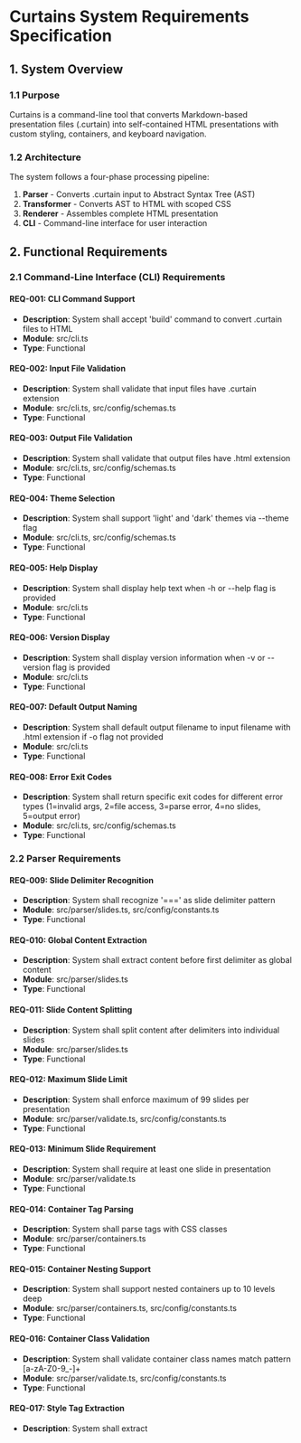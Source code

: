 # Curtains System Requirements Specification

## 1. System Overview

### 1.1 Purpose
Curtains is a command-line tool that converts Markdown-based presentation files (.curtain) into self-contained HTML presentations with custom styling, containers, and keyboard navigation.

### 1.2 Architecture
The system follows a four-phase processing pipeline:
1. **Parser** - Converts .curtain input to Abstract Syntax Tree (AST)
2. **Transformer** - Converts AST to HTML with scoped CSS
3. **Renderer** - Assembles complete HTML presentation
4. **CLI** - Command-line interface for user interaction

## 2. Functional Requirements

### 2.1 Command-Line Interface (CLI) Requirements

#### REQ-001: CLI Command Support
- **Description**: System shall accept 'build' command to convert .curtain files to HTML
- **Module**: src/cli.ts
- **Type**: Functional

#### REQ-002: Input File Validation
- **Description**: System shall validate that input files have .curtain extension
- **Module**: src/cli.ts, src/config/schemas.ts
- **Type**: Functional

#### REQ-003: Output File Validation
- **Description**: System shall validate that output files have .html extension
- **Module**: src/cli.ts, src/config/schemas.ts
- **Type**: Functional

#### REQ-004: Theme Selection
- **Description**: System shall support 'light' and 'dark' themes via --theme flag
- **Module**: src/cli.ts, src/config/schemas.ts
- **Type**: Functional

#### REQ-005: Help Display
- **Description**: System shall display help text when -h or --help flag is provided
- **Module**: src/cli.ts
- **Type**: Functional

#### REQ-006: Version Display
- **Description**: System shall display version information when -v or --version flag is provided
- **Module**: src/cli.ts
- **Type**: Functional

#### REQ-007: Default Output Naming
- **Description**: System shall default output filename to input filename with .html extension if -o flag not provided
- **Module**: src/cli.ts
- **Type**: Functional

#### REQ-008: Error Exit Codes
- **Description**: System shall return specific exit codes for different error types (1=invalid args, 2=file access, 3=parse error, 4=no slides, 5=output error)
- **Module**: src/cli.ts, src/config/schemas.ts
- **Type**: Functional

### 2.2 Parser Requirements

#### REQ-009: Slide Delimiter Recognition
- **Description**: System shall recognize '===' as slide delimiter pattern
- **Module**: src/parser/slides.ts, src/config/constants.ts
- **Type**: Functional

#### REQ-010: Global Content Extraction
- **Description**: System shall extract content before first delimiter as global content
- **Module**: src/parser/slides.ts
- **Type**: Functional

#### REQ-011: Slide Content Splitting
- **Description**: System shall split content after delimiters into individual slides
- **Module**: src/parser/slides.ts
- **Type**: Functional

#### REQ-012: Maximum Slide Limit
- **Description**: System shall enforce maximum of 99 slides per presentation
- **Module**: src/parser/validate.ts, src/config/constants.ts
- **Type**: Functional

#### REQ-013: Minimum Slide Requirement
- **Description**: System shall require at least one slide in presentation
- **Module**: src/parser/validate.ts
- **Type**: Functional

#### REQ-014: Container Tag Parsing
- **Description**: System shall parse <container class="..."> tags with CSS classes
- **Module**: src/parser/containers.ts
- **Type**: Functional

#### REQ-015: Container Nesting Support
- **Description**: System shall support nested containers up to 10 levels deep
- **Module**: src/parser/containers.ts, src/config/constants.ts
- **Type**: Functional

#### REQ-016: Container Class Validation
- **Description**: System shall validate container class names match pattern [a-zA-Z0-9_-]+
- **Module**: src/parser/validate.ts, src/config/constants.ts
- **Type**: Functional

#### REQ-017: Style Tag Extraction
- **Description**: System shall extract <style> tags from content
- **Module**: src/parser/styles.ts
- **Type**: Functional

#### REQ-018: Global Style Separation
- **Description**: System shall separate global styles from slide-specific styles
- **Module**: src/parser/styles.ts
- **Type**: Functional

#### REQ-019: Markdown Parsing
- **Description**: System shall parse Markdown content using remark/unified ecosystem
- **Module**: src/parser/markdown.ts
- **Type**: Functional

#### REQ-020: GitHub Flavored Markdown Support
- **Description**: System shall support GitHub Flavored Markdown (GFM) including tables
- **Module**: src/parser/markdown.ts
- **Type**: Functional

#### REQ-021: HTML Image Tag Support
- **Description**: System shall parse HTML <img> tags and sanitize attributes (src, alt, class only)
- **Module**: src/parser/markdown.ts
- **Type**: Functional

#### REQ-022: Container Content Dedentation
- **Description**: System shall remove common leading whitespace from container content
- **Module**: src/parser/containers.ts
- **Type**: Functional

#### REQ-023: Inline Container Expansion
- **Description**: System shall expand inline containers to multi-line format for processing
- **Module**: src/parser/containers.ts
- **Type**: Functional

### 2.3 AST Requirements

#### REQ-024: AST Node Types
- **Description**: System shall support node types: root, container, heading, paragraph, list, listItem, link, image, code, text, table, tableRow, tableCell
- **Module**: src/ast/schemas.ts
- **Type**: Functional

#### REQ-025: Text Node Formatting
- **Description**: Text nodes shall support bold and italic formatting flags
- **Module**: src/ast/schemas.ts
- **Type**: Functional

#### REQ-026: Heading Depth Support
- **Description**: Heading nodes shall support depth levels 1-6
- **Module**: src/ast/schemas.ts
- **Type**: Functional

#### REQ-027: List Type Support
- **Description**: List nodes shall support ordered and unordered types
- **Module**: src/ast/schemas.ts
- **Type**: Functional

#### REQ-028: Link URL Support
- **Description**: Link nodes shall store URL and support both internal and external links
- **Module**: src/ast/schemas.ts
- **Type**: Functional

#### REQ-029: Image Attributes
- **Description**: Image nodes shall support url, alt, title, and classes attributes
- **Module**: src/ast/schemas.ts
- **Type**: Functional

#### REQ-030: Code Block Language
- **Description**: Code nodes shall support optional language specification
- **Module**: src/ast/schemas.ts
- **Type**: Functional

#### REQ-031: Table Cell Alignment
- **Description**: Table cell nodes shall support left, center, and right alignment
- **Module**: src/ast/schemas.ts
- **Type**: Functional

#### REQ-032: Table Header Detection
- **Description**: Table cell nodes shall support header flag for header cells
- **Module**: src/ast/schemas.ts
- **Type**: Functional

#### REQ-033: Container Classes Storage
- **Description**: Container nodes shall store array of CSS class names
- **Module**: src/ast/schemas.ts
- **Type**: Functional

#### REQ-034: Document Version
- **Description**: CurtainsDocument shall include version field (currently '0.1')
- **Module**: src/ast/schemas.ts
- **Type**: Functional

#### REQ-035: Slide Indexing
- **Description**: Each slide shall have 0-based index from 0 to 98
- **Module**: src/ast/schemas.ts
- **Type**: Functional

### 2.4 Transformer Requirements

#### REQ-036: AST to HTML Conversion
- **Description**: System shall convert AST nodes to corresponding HTML elements
- **Module**: src/transformer/ast-to-html.ts
- **Type**: Functional

#### REQ-037: Container to Div Conversion
- **Description**: Container nodes shall convert to <div> elements with classes
- **Module**: src/transformer/ast-to-html.ts
- **Type**: Functional

#### REQ-038: Content Wrapper Application
- **Description**: Non-container content shall be wrapped in .curtains-content div
- **Module**: src/transformer/ast-to-html.ts
- **Type**: Functional

#### REQ-039: External Link Handling
- **Description**: External links shall include target="_blank" and rel="noopener noreferrer"
- **Module**: src/transformer/ast-to-html.ts
- **Type**: Functional

#### REQ-040: HTML Character Escaping
- **Description**: System shall escape HTML special characters in code blocks (&, <, >, ", ')
- **Module**: src/transformer/ast-to-html.ts
- **Type**: Functional

#### REQ-041: Table Structure Generation
- **Description**: Tables with header rows shall generate <thead> and <tbody> sections
- **Module**: src/transformer/ast-to-html.ts
- **Type**: Functional

#### REQ-042: CSS Scoping with nth-child
- **Description**: Slide-specific CSS shall be scoped using .curtains-slide:nth-child(n) selectors
- **Module**: src/transformer/style-scoping.ts
- **Type**: Functional

#### REQ-043: Global CSS Rule Preservation
- **Description**: @keyframes, @media, @import, @charset, @namespace, @supports, @page, @font-face rules shall not be scoped
- **Module**: src/transformer/style-scoping.ts
- **Type**: Functional

#### REQ-044: Multiple Selector Scoping
- **Description**: Comma-separated selectors shall each be scoped individually
- **Module**: src/transformer/style-scoping.ts
- **Type**: Functional

#### REQ-045: Pseudo-Element Handling
- **Description**: Pseudo-elements (::before, ::after) shall be properly scoped
- **Module**: src/transformer/style-scoping.ts
- **Type**: Functional

### 2.5 Renderer Requirements

#### REQ-046: HTML5 Document Structure
- **Description**: System shall generate valid HTML5 document with DOCTYPE declaration
- **Module**: src/renderer/template-builder.ts
- **Type**: Functional

#### REQ-047: Viewport Meta Tag
- **Description**: HTML shall include viewport meta tag for responsive display
- **Module**: src/renderer/template-builder.ts
- **Type**: Functional

#### REQ-048: Slide Section Generation
- **Description**: Each slide shall be wrapped in <section class="curtains-slide"> element
- **Module**: src/renderer/html-generator.ts
- **Type**: Functional

#### REQ-049: CSS Cascade Order
- **Description**: CSS shall be merged in order: base layout → theme variables → global CSS → slide CSS
- **Module**: src/renderer/css-merger.ts
- **Type**: Functional

#### REQ-050: Base Layout CSS
- **Description**: System shall include base layout CSS for presentation structure
- **Module**: src/renderer/css-merger.ts
- **Type**: Functional

#### REQ-051: Theme CSS Variables
- **Description**: System shall load theme-specific CSS variables from style.css template
- **Module**: src/renderer/css-merger.ts, src/templates/style.css
- **Type**: Functional

#### REQ-052: Runtime JavaScript Embedding
- **Description**: System shall embed runtime JavaScript for navigation and controls
- **Module**: src/renderer/runtime.ts
- **Type**: Functional

#### REQ-053: Runtime Configuration
- **Description**: Runtime config shall include totalSlides, theme, and startSlide
- **Module**: src/renderer/schemas.ts
- **Type**: Functional

### 2.6 Runtime Navigation Requirements

#### REQ-054: Keyboard Navigation
- **Description**: System shall support keyboard navigation (Arrow keys, Space, Home, End, F for fullscreen)
- **Module**: src/renderer/runtime.ts
- **Type**: Functional

#### REQ-055: Click Navigation
- **Description**: System shall support click navigation (left half = previous, right half = next)
- **Module**: src/renderer/runtime.ts
- **Type**: Functional

#### REQ-056: Touch/Swipe Navigation
- **Description**: System shall support horizontal swipe gestures for slide navigation
- **Module**: src/renderer/runtime.ts
- **Type**: Functional

#### REQ-057: Slide Counter Display
- **Description**: System shall display current slide number and total (e.g., "1/5")
- **Module**: src/renderer/runtime.ts
- **Type**: Functional

#### REQ-058: Wrap-Around Navigation
- **Description**: Navigation shall wrap from last slide to first and vice versa
- **Module**: src/renderer/runtime.ts
- **Type**: Functional

#### REQ-059: Fullscreen Toggle
- **Description**: System shall support fullscreen mode toggle with F key
- **Module**: src/renderer/runtime.ts
- **Type**: Functional

#### REQ-060: Responsive Scaling
- **Description**: Slides shall scale to fit viewport while maintaining 16:9 aspect ratio (1920x1080)
- **Module**: src/renderer/runtime.ts
- **Type**: Functional

#### REQ-061: Screen Reader Announcements
- **Description**: Slide changes shall be announced to screen readers via aria-live region
- **Module**: src/renderer/runtime.ts
- **Type**: Functional

#### REQ-062: Document Title Updates
- **Description**: Document title shall update to show current slide number
- **Module**: src/renderer/runtime.ts
- **Type**: Functional

### 2.7 Theme Requirements

#### REQ-063: Light Theme Variables
- **Description**: Light theme shall define CSS variables for backgrounds, text, accents, borders, shadows
- **Module**: src/templates/style.css
- **Type**: Functional

#### REQ-064: Dark Theme Variables
- **Description**: Dark theme shall define CSS variables for dark mode appearance
- **Module**: src/templates/style.css
- **Type**: Functional

#### REQ-065: Theme Data Attribute
- **Description**: Theme shall be applied via data-theme attribute on .curtains-root element
- **Module**: src/renderer/template-builder.ts, src/templates/style.css
- **Type**: Functional

#### REQ-066: Theme Transition Effects
- **Description**: Theme changes shall include smooth CSS transitions
- **Module**: src/templates/style.css
- **Type**: Functional

## 3. Non-Functional Requirements

### 3.1 Data Validation Requirements

#### REQ-067: Zod Schema Validation
- **Description**: All data structures shall be validated using Zod schemas at runtime
- **Module**: All schema files (*.schemas.ts)
- **Type**: Non-Functional

#### REQ-068: Type Inference from Schemas
- **Description**: TypeScript types shall be inferred from Zod schemas for compile-time safety
- **Module**: All type files (*.types.ts)
- **Type**: Non-Functional

#### REQ-069: Input Sanitization
- **Description**: User input shall be sanitized and validated before processing
- **Module**: src/parser/validate.ts
- **Type**: Non-Functional

### 3.2 Error Handling Requirements

#### REQ-070: Structured Error Objects
- **Description**: Errors shall use CurtainsError structure with code, message, and exitCode
- **Module**: src/cli.ts, src/config/schemas.ts
- **Type**: Non-Functional

#### REQ-071: Error Message Formatting
- **Description**: Zod validation errors shall be formatted into readable messages
- **Module**: src/cli.ts
- **Type**: Non-Functional

#### REQ-072: Graceful Error Recovery
- **Description**: Parser shall handle unclosed containers by treating as regular content
- **Module**: src/parser/containers.ts
- **Type**: Non-Functional

### 3.3 Performance Requirements

#### REQ-073: CSS Transition Performance
- **Description**: Slide transitions shall use CSS transforms for hardware acceleration
- **Module**: src/renderer/runtime.ts
- **Type**: Non-Functional

#### REQ-074: Resize Throttling
- **Description**: Window resize handling shall be throttled with 100ms delay
- **Module**: src/renderer/runtime.ts
- **Type**: Non-Functional

### 3.4 Accessibility Requirements

#### REQ-075: ARIA Live Regions
- **Description**: System shall use ARIA live regions for screen reader announcements
- **Module**: src/renderer/runtime.ts
- **Type**: Non-Functional

#### REQ-076: Focus States
- **Description**: Interactive elements shall have visible focus states
- **Module**: src/templates/style.css
- **Type**: Non-Functional

#### REQ-077: Semantic HTML
- **Description**: Generated HTML shall use semantic elements (section, nav, etc.)
- **Module**: src/transformer/ast-to-html.ts, src/renderer/html-generator.ts
- **Type**: Non-Functional

### 3.5 Code Quality Requirements

#### REQ-078: No Type Casting
- **Description**: Code shall not use type casting (as, <Type>)
- **Module**: All TypeScript files
- **Type**: Non-Functional

#### REQ-079: No Any/Unknown Types
- **Description**: Code shall not use 'any' or 'unknown' types
- **Module**: All TypeScript files
- **Type**: Non-Functional

#### REQ-080: No Ternary Operators
- **Description**: Code shall use if/else statements instead of ternary operators
- **Module**: All TypeScript files
- **Type**: Non-Functional

#### REQ-081: Explicit Type Safety
- **Description**: All functions shall have explicit parameter and return types via Zod inference
- **Module**: All TypeScript files
- **Type**: Non-Functional

### 3.6 Output Requirements

#### REQ-082: Self-Contained HTML
- **Description**: Generated HTML shall be self-contained with embedded CSS and JavaScript
- **Module**: src/renderer/template-builder.ts
- **Type**: Non-Functional

#### REQ-083: No External Dependencies
- **Description**: Generated presentations shall not require external files or network access
- **Module**: src/renderer/index.ts
- **Type**: Non-Functional

#### REQ-084: UTF-8 Encoding
- **Description**: All file I/O shall use UTF-8 encoding
- **Module**: src/cli.ts
- **Type**: Non-Functional

## 4. Configuration Constants

### 4.1 System Limits

#### REQ-085: Maximum Slides Constant
- **Description**: MAX_SLIDES shall be set to 99
- **Module**: src/config/constants.ts
- **Type**: Non-Functional

#### REQ-086: Maximum Nesting Depth
- **Description**: MAX_NESTING_DEPTH shall be set to 10
- **Module**: src/config/constants.ts
- **Type**: Non-Functional

#### REQ-087: Default Theme
- **Description**: Default theme shall be 'light'
- **Module**: src/config/constants.ts
- **Type**: Non-Functional

### 4.2 Regular Expression Patterns

#### REQ-088: Delimiter Pattern
- **Description**: DELIMITER regex shall match '===' with optional whitespace
- **Module**: src/config/constants.ts
- **Type**: Non-Functional

#### REQ-089: Container Pattern
- **Description**: CONTAINER regex shall match <container> tags with optional class attribute
- **Module**: src/config/constants.ts
- **Type**: Non-Functional

#### REQ-090: Style Pattern
- **Description**: STYLE regex shall match <style> tags and capture content
- **Module**: src/config/constants.ts
- **Type**: Non-Functional

#### REQ-091: Class Name Pattern
- **Description**: CLASS_NAME regex shall validate alphanumeric with dash and underscore
- **Module**: src/config/constants.ts
- **Type**: Non-Functional

## 5. Module Dependencies

### 5.1 External Dependencies

#### REQ-092: Commander CLI Framework
- **Description**: System shall use Commander.js for CLI argument parsing
- **Module**: package.json
- **Type**: Non-Functional

#### REQ-093: Unified/Remark Ecosystem
- **Description**: System shall use unified, remark, and rehype for markdown processing
- **Module**: package.json, src/parser/markdown.ts
- **Type**: Non-Functional

#### REQ-094: Zod Validation Library
- **Description**: System shall use Zod v4 for runtime validation
- **Module**: package.json, all schema files
- **Type**: Non-Functional

### 5.2 Build Requirements

#### REQ-095: TypeScript Compilation
- **Description**: System shall compile TypeScript to JavaScript for distribution
- **Module**: package.json, tsconfig.json
- **Type**: Non-Functional

#### REQ-096: ESBuild Bundling
- **Description**: System shall use ESBuild for bundling distribution files
- **Module**: package.json, esbuild.config.js
- **Type**: Non-Functional

#### REQ-097: Template File Copying
- **Description**: Build process shall copy style.css template to distribution
- **Module**: package.json (copy:templates script)
- **Type**: Non-Functional

## 6. Testing Requirements

### 6.1 Test Framework

#### REQ-098: Vitest Test Runner
- **Description**: System shall use Vitest for unit and integration testing
- **Module**: package.json
- **Type**: Non-Functional

#### REQ-099: Test Coverage Tracking
- **Description**: System shall track test coverage using Vitest coverage
- **Module**: package.json
- **Type**: Non-Functional

### 6.2 Code Quality Checks

#### REQ-100: ESLint Linting
- **Description**: Code shall pass ESLint checks with TypeScript configuration
- **Module**: package.json, eslint configuration
- **Type**: Non-Functional

#### REQ-101: Prettier Formatting
- **Description**: Code shall be formatted according to Prettier configuration
- **Module**: package.json
- **Type**: Non-Functional

#### REQ-102: Type Checking
- **Description**: Code shall pass TypeScript type checking with --noEmit
- **Module**: package.json (type-check script)
- **Type**: Non-Functional

## 7. File Format Requirements

### 7.1 Input Format

#### REQ-103: Curtain File Extension
- **Description**: Input files shall use .curtain extension
- **Module**: src/cli.ts
- **Type**: Functional

#### REQ-104: Markdown Content Support
- **Description**: Input files shall contain Markdown-formatted content
- **Module**: src/parser/markdown.ts
- **Type**: Functional

### 7.2 Output Format

#### REQ-105: HTML5 Compliance
- **Description**: Output shall be valid HTML5 documents
- **Module**: src/renderer/template-builder.ts
- **Type**: Functional

#### REQ-106: HTML File Extension
- **Description**: Output files shall use .html extension
- **Module**: src/cli.ts
- **Type**: Functional